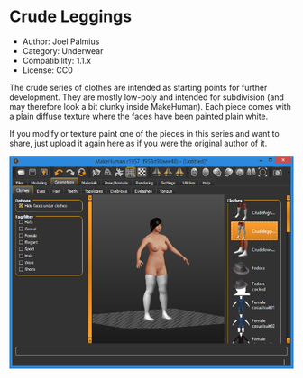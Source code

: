 # Crude Leggings

* Author: Joel Palmius
* Category: Underwear
* Compatibility: 1.1.x
* License: CC0

The crude series of clothes are intended as starting points for further development. They are mostly low-poly and intended for subdivision (and may therefore look a bit clunky inside MakeHuman). Each piece comes with a plain diffuse texture where the faces have been painted plain white.

If you modify or texture paint one of the pieces in this series and want to share, just upload it again here as if you were the original author of it.

![Example](crudeleggings-screenshot.png)

